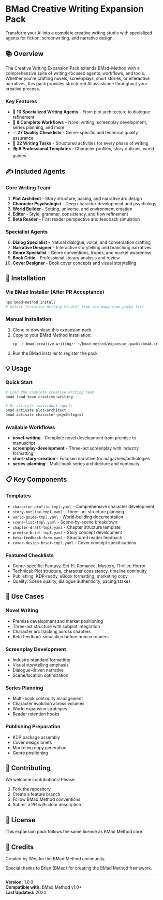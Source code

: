 # BMad Creative Writing Expansion Pack

Transform your AI into a complete creative writing studio with specialized agents for fiction, screenwriting, and narrative design.

## 📚 Overview

The Creative Writing Expansion Pack extends BMad-Method with a comprehensive suite of writing-focused agents, workflows, and tools. Whether you're crafting novels, screenplays, short stories, or interactive narratives, this pack provides structured AI assistance throughout your creative process.

### Key Features

- 🤖 **10 Specialized Writing Agents** - From plot architecture to dialogue refinement
- 📖 **8 Complete Workflows** - Novel writing, screenplay development, series planning, and more
- ✅ **27 Quality Checklists** - Genre-specific and technical quality assurance
- 📝 **22 Writing Tasks** - Structured activities for every phase of writing
- 🎭 **8 Professional Templates** - Character profiles, story outlines, world guides

## ✍️ Included Agents

### Core Writing Team

1. **Plot Architect** - Story structure, pacing, and narrative arc design
2. **Character Psychologist** - Deep character development and psychology
3. **World Builder** - Setting, universe, and environment creation
4. **Editor** - Style, grammar, consistency, and flow refinement
5. **Beta Reader** - First reader perspective and feedback simulation

### Specialist Agents

6. **Dialog Specialist** - Natural dialogue, voice, and conversation crafting
7. **Narrative Designer** - Interactive storytelling and branching narratives
8. **Genre Specialist** - Genre conventions, tropes, and market awareness
9. **Book Critic** - Professional literary analysis and review
10. **Cover Designer** - Book cover concepts and visual storytelling

## 🚀 Installation

### Via BMad Installer (After PR Acceptance)

```bash
npx bmad-method install
# Select "Creative Writing Studio" from the expansion packs list
```

### Manual Installation

1. Clone or download this expansion pack
2. Copy to your BMad Method installation:
   ```bash
   cp -r bmad-creative-writing/* ~/bmad-method/expansion-packs/bmad-creative-writing/
   ```
3. Run the BMad installer to register the pack

## 💡 Usage

### Quick Start

```bash
# Load the complete creative writing team
bmad load team creative-writing

# Or activate individual agents
bmad activate plot-architect
bmad activate character-psychologist
```

### Available Workflows

- **novel-writing** - Complete novel development from premise to manuscript
- **screenplay-development** - Three-act screenplay with industry formatting
- **short-story-creation** - Focused narrative for magazines/anthologies
- **series-planning** - Multi-book series architecture and continuity

## 📋 Key Components

### Templates

- `character-profile-tmpl.yaml` - Comprehensive character development
- `story-outline-tmpl.yaml` - Three-act structure planning
- `world-guide-tmpl.yaml` - World-building documentation
- `scene-list-tmpl.yaml` - Scene-by-scene breakdown
- `chapter-draft-tmpl.yaml` - Chapter structure template
- `premise-brief-tmpl.yaml` - Story concept development
- `beta-feedback-form.yaml` - Structured reader feedback
- `cover-design-brief-tmpl.yaml` - Cover concept specifications

### Featured Checklists

- Genre-specific: Fantasy, Sci-Fi, Romance, Mystery, Thriller, Horror
- Technical: Plot structure, character consistency, timeline continuity
- Publishing: KDP-ready, eBook formatting, marketing copy
- Quality: Scene quality, dialogue authenticity, pacing/stakes

## 🎯 Use Cases

### Novel Writing

- Premise development and market positioning
- Three-act structure with subplot integration
- Character arc tracking across chapters
- Beta feedback simulation before human readers

### Screenplay Development

- Industry-standard formatting
- Visual storytelling emphasis
- Dialogue-driven narrative
- Scene/location optimization

### Series Planning

- Multi-book continuity management
- Character evolution across volumes
- World expansion strategies
- Reader retention hooks

### Publishing Preparation

- KDP package assembly
- Cover design briefs
- Marketing copy generation
- Genre positioning

## 🤝 Contributing

We welcome contributions! Please:

1. Fork the repository
2. Create a feature branch
3. Follow BMad Method conventions
4. Submit a PR with clear description

## 📄 License

This expansion pack follows the same license as BMad Method core.

## 🙏 Credits

Created by Wes for the BMad Method community.

Special thanks to Brian (BMad) for creating the BMad Method framework.

---

**Version:** 1.0.0  
**Compatible with:** BMad Method v1.0+  
**Last Updated:** 2024
